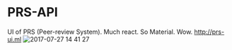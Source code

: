 # PRS-API

UI of PRS (Peer-review System). Much react. So Material. Wow. http://prs-ui.ml
![2017-07-27 14 41 27](https://user-images.githubusercontent.com/4176802/28657522-22d2a1c4-72da-11e7-9584-2a8a12406b4d.gif)
